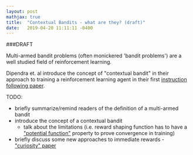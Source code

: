 ```yaml
---
layout: post
mathjax: true
title:  "Contextual Bandits - what are they? (draft)"
date:   2019-04-20 11:11:11 -0400
---
```

###DRAFT

Multi-armed bandit problems (often monickered 'bandit problems') are a well studied field of reinforcement learning. 

Dipendra et. al introduce the concept of "contextual bandit" in their approach to training a reinforcement learning agent in their first [instruction following paper][dipendra-contextual-bandit]. 

TODO:
- briefly summarize/remind readers of the definition of a multi-armed bandit
- introduce the concept of a contextual bandit
    - talk about the limitations (i.e. reward shaping function has to have a ["potential function"][reward-shaping-potential] property to prove convergence in training)
- briefly discuss some new approaches to immediate rewards - ["curiosity" paper][curiosity]

[dipendra-contextual-bandit]: https://arxiv.org/pdf/1704.08795.pdfi
[reward-shaping-potential]: http://cseweb.ucsd.edu/~ewiewior/03principled.pdf
[curiosity]: https://arxiv.org/pdf/1705.05363.pdf
